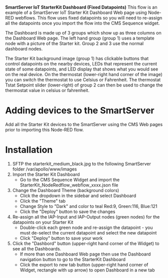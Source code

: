 
**SmartServer IoT StarterKit Dashboard (Fixed Datapoints)**
This flow is an example of a SmartServer IoT Starter Kit Dashboard Web page using Node-RED webflows. This flow uses fixed datapoints so you will need to re-assign all the datapoints once you import the flow into the CMS Sequence widget.

The Dashboard is made up of 3 groups which show up as three columns on the Dashboard Web page. The left hand group (group 1) uses a template node with a picture of the Starter kit. Group 2 and 3 use the normal dashboard nodes.  

The Starter Kit background image (group 1) has clickable buttons that control datapoints on the nearby devices, LEDs that represent the current state of some datapoints, and LED display that shows what you would see on the real device.  On the thermostat (lower-right hand corner of the image) you can switch the thermostat to use Celsius or Fahrenheit.  The thermostat Tstat Setpoint slider (lower-right) of group 2 can then be used to change the thermostat value in celsius or fahrenheit.
 
# Adding devices to the SmartServer
Add all the Starter Kit devices to the SmartServer using the CMS Web pages prior to importing this Node-RED flow.


# Installation
1. SFTP the starterkit_medium_black.jpg to the following SmartServer folder
      /var/apollo/www/images 
2. Import the Starter Kit Dashboard
    - Go to the CMS Sequence Widget and import the StarterKit_NodeRedflow_webflow_xxxx.json file 
3. Change the Dashboard Theme (background colors) 
    - Click the dropdown in the sidebar and select Dashboard
    - Click the "Theme" tab
    - Change Style to "Dark" and color to teal Red:9, Green:116, Blue:121
    - Click the "Deploy" button to save the changes
4. Re-assign all the IAP-Input and IAP-Output nodes (green nodes) for the datapoints on your Starter Kit
    - Double-click each green node and re-assign the datapoint - you must de-select the current datapoint and select the new datapoint
    - Click "Deploy" button to save your work
5.  Click the "Dashbord" button (upper-right hand corner of the Widget) to see all the Dashboards.
    - If more than one Dashboard Web page then use the Dashboard navigation button to go to the StarterKit Dashboard
    - Click the export to new tab button (upper-right hand corner of Widget, rectangle with up arrow) to open Dashboard in a new tab 
